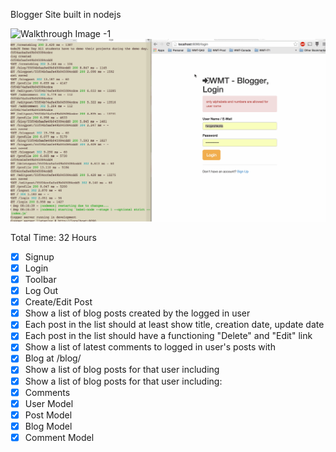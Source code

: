 Blogger Site built in nodejs

![Walkthrough Image -1](https://github.com/lkolla/wmt-blogger/blob/master/wmt-blogger.gif)
![Walkthrough Image -2](https://github.com/lkolla/wmt-blogger/blob/master/wmt-blogger-login.gif)


Total Time: 32 Hours

- [x] Signup
- [x] Login
- [x] Toolbar
- [x] Log Out
- [x] Create/Edit Post
- [x] Show a list of blog posts created by the logged in user
- [x] Each post in the list should at least show title, creation date, update date
- [x] Each post in the list should have a functioning "Delete" and "Edit" link
- [x] Show a list of latest comments to logged in user's posts with
- [x] Blog at /blog/<blogId>
- [x] Show a list of blog posts for that user including
- [x] Show a list of blog posts for that user including:
- [x] Comments
- [x] User Model
- [x] Post Model
- [x] Blog Model
- [x] Comment Model